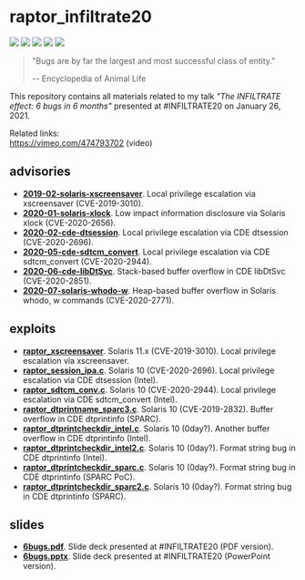 # raptor_infiltrate20
[![](https://img.shields.io/github/stars/0xdea/raptor_infiltrate20.svg?color=yellow)](https://github.com/0xdea/raptor_infiltrate20)
[![](https://img.shields.io/github/forks/0xdea/raptor_infiltrate20.svg?color=green)](https://github.com/0xdea/raptor_infiltrate20)
[![](https://img.shields.io/github/watchers/0xdea/raptor_infiltrate20.svg?color=red)](https://github.com/0xdea/raptor_infiltrate20)
[![](https://img.shields.io/badge/license-MIT%20License-red.svg?color=lightgray)](https://opensource.org/licenses/MIT) 
[![](https://img.shields.io/badge/twitter-%400xdea-blue.svg)](https://twitter.com/0xdea)

> "Bugs are by far the largest and most successful class of entity."
>
> -- Encyclopedia of Animal Life

This repository contains all materials related to my talk *"The INFILTRATE effect: 6 bugs in 6 months"* presented at #INFILTRATE20 on January 26, 2021.

Related links:  
https://vimeo.com/474793702 (video)  

## advisories
* [**2019-02-solaris-xscreensaver**](https://github.com/0xdea/raptor_infiltrate20/blob/main/advisories/2019-02-solaris-xscreensaver.txt). Local privilege escalation via xscreensaver (CVE-2019-3010).
* [**2020-01-solaris-xlock**](https://github.com/0xdea/raptor_infiltrate20/blob/main/advisories/2020-01-solaris-xlock.txt). Low impact information disclosure via Solaris xlock (CVE-2020-2656).
* [**2020-02-cde-dtsession**](https://github.com/0xdea/raptor_infiltrate20/blob/main/advisories/2020-02-cde-dtsession.txt). Local privilege escalation via CDE dtsession (CVE-2020-2696).
* [**2020-05-cde-sdtcm_convert**](https://github.com/0xdea/raptor_infiltrate20/blob/main/advisories/2020-05-cde-sdtcm_convert.txt). Local privilege escalation via CDE sdtcm_convert (CVE-2020-2944).
* [**2020-06-cde-libDtSvc**](https://github.com/0xdea/raptor_infiltrate20/blob/main/advisories/2020-06-cde-libDtSvc.txt). Stack-based buffer overflow in CDE libDtSvc (CVE-2020-2851).
* [**2020-07-solaris-whodo-w**](https://github.com/0xdea/raptor_infiltrate20/blob/main/advisories/2020-07-solaris-whodo-w.txt). Heap-based buffer overflow in Solaris whodo, w commands (CVE-2020-2771).

## exploits
* [**raptor_xscreensaver**](https://github.com/0xdea/raptor_infiltrate20/blob/main/exploits/raptor_xscreensaver). Solaris 11.x (CVE-2019-3010). Local privilege escalation via xscreensaver.
* [**raptor_session_ipa.c**](https://github.com/0xdea/raptor_infiltrate20/blob/main/exploits/raptor_dtsession_ipa.c). Solaris 10 (CVE-2020-2696). Local privilege escalation via CDE dtsession (Intel).
* [**raptor_sdtcm_conv.c**](https://github.com/0xdea/raptor_infiltrate20/blob/main/exploits/raptor_sdtcm_conv.c). Solaris 10 (CVE-2020-2944). Local privilege escalation via CDE sdtcm_convert (Intel).
* [**raptor_dtprintname_sparc3.c**](https://github.com/0xdea/raptor_infiltrate20/blob/main/exploits/raptor_dtprintname_sparc3.c). Solaris 10 (CVE-2019-2832). Buffer overflow in CDE dtprintinfo (SPARC).
* [**raptor_dtprintcheckdir_intel.c**](https://github.com/0xdea/raptor_infiltrate20/blob/main/exploits/raptor_dtprintcheckdir_intel.c). Solaris 10 (0day?). Another buffer overflow in CDE dtprintinfo (Intel).
* [**raptor_dtprintcheckdir_intel2.c**](https://github.com/0xdea/raptor_infiltrate20/blob/main/exploits/raptor_dtprintcheckdir_intel2.c). Solaris 10 (0day?). Format string bug in CDE dtprintinfo (Intel).
* [**raptor_dtprintcheckdir_sparc.c**](https://github.com/0xdea/raptor_infiltrate20/blob/main/exploits/raptor_dtprintcheckdir_sparc.c). Solaris 10 (0day?). Format string bug in CDE dtprintinfo (SPARC PoC).
* [**raptor_dtprintcheckdir_sparc2.c**](https://github.com/0xdea/raptor_infiltrate20/blob/main/exploits/raptor_dtprintcheckdir_sparc2.c). Solaris 10 (0day?). Format string bug in CDE dtprintinfo (SPARC).

## slides
* [**6bugs.pdf**](https://github.com/0xdea/raptor_infiltrate20/blob/main/slides/6bugs.pdf). Slide deck presented at #INFILTRATE20 (PDF version).
* [**6bugs.pptx**](https://github.com/0xdea/raptor_infiltrate20/blob/main/slides/6bugs.pptx). Slide deck presented at #INFILTRATE20 (PowerPoint version).

